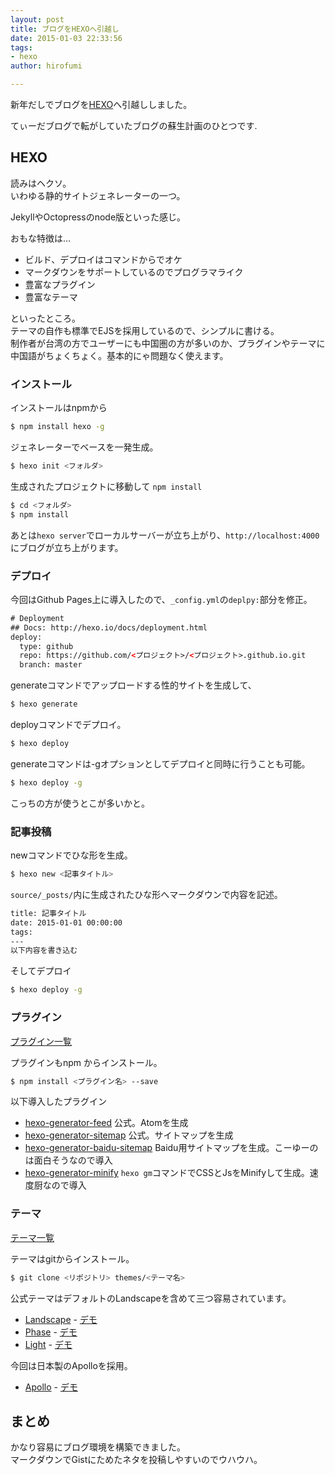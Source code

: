 ```yaml
---
layout: post
title: ブログをHEXOへ引越し
date: 2015-01-03 22:33:56
tags:
- hexo
author: hirofumi

---
```

新年だしでブログを[HEXO](http://hexo.io/)へ引越ししました。

てぃーだブログで転がしていたブログの蘇生計画のひとつです.

## HEXO

読みはヘクソ。  
いわゆる静的サイトジェネレーターの一つ。

JekyllやOctopressのnode版といった感じ。

おもな特徴は…

-   ビルド、デプロイはコマンドからでオケ
-   マークダウンをサポートしているのでプログラマライク
-   豊富なプラグイン
-   豊富なテーマ

といったところ。  
テーマの自作も標準でEJSを採用しているので、シンプルに書ける。  
制作者が台湾の方でユーザーにも中国圏の方が多いのか、プラグインやテーマに中国語がちょくちょく。基本的にゃ問題なく使えます。

### インストール

インストールはnpmから

```bash
$ npm install hexo -g
```

ジェネレーターでベースを一発生成。

```bash
$ hexo init <フォルダ>
```

生成されたプロジェクトに移動して `npm install`

```bash
$ cd <フォルダ>
$ npm install
```

あとは`hexo server`でローカルサーバーが立ち上がり、`http://localhost:4000`にブログが立ち上がります。

### デプロイ

今回はGithub Pages上に導入したので、`_config.yml`の`deplpy:`部分を修正。

```html
# Deployment
## Docs: http://hexo.io/docs/deployment.html
deploy:
  type: github
  repo: https://github.com/<プロジェクト>/<プロジェクト>.github.io.git
  branch: master
```

generateコマンドでアップロードする性的サイトを生成して、

```bash
$ hexo generate
```

deployコマンドでデプロイ。

```bash
$ hexo deploy
```

generateコマンドは-gオプションとしてデプロイと同時に行うことも可能。

```bash
$ hexo deploy -g
```

こっちの方が使うとこが多いかと。

### 記事投稿

newコマンドでひな形を生成。

```bash
$ hexo new <記事タイトル>
```

`source/_posts/`内に生成されたひな形へマークダウンで内容を記述。

```html
title: 記事タイトル
date: 2015-01-01 00:00:00
tags:
---
以下内容を書き込む
```

そしてデプロイ

```bash
$ hexo deploy -g
```

### プラグイン

[プラグイン一覧](https://github.com/hexojs/hexo/wiki/Plugins)

プラグインもnpm からインストール。

```bash
$ npm install <プラグイン名> --save
```

以下導入したプラグイン

-   [hexo-generator-feed](https://github.com/hexojs/hexo-generator-feed) 公式。Atomを生成
-   [hexo-generator-sitemap](https://github.com/hexojs/hexo-generator-sitemap) 公式。サイトマップを生成
-   [hexo-generator-baidu-sitemap](https://github.com/coneycode/hexo-generator-baidu-sitemap) Baidu用サイトマップを生成。こーゆーのは面白そうなので導入
-   [hexo-generator-minify](https://github.com/flerro/hexo-generator-minify) `hexo gm`コマンドでCSSとJsをMinifyして生成。速度厨なので導入

### テーマ

[テーマ一覧](https://github.com/hexojs/hexo/wiki/Themes)

テーマはgitからインストール。

```bash
$ git clone <リポジトリ> themes/<テーマ名>
```

公式テーマはデフォルトのLandscapeを含めて三つ容易されています。

-   [Landscape](https://github.com/hexojs/hexo-theme-landscape) - [デモ](http://hexo.io/hexo-theme-landscape/)
-   [Phase](https://github.com/hexojs/hexo-theme-phase) - [デモ](http://hexo.io/hexo-theme-phase/)
-   [Light](https://github.com/hexojs/hexo-theme-light) - [デモ](http://hexo.io/hexo-theme-light/)

今回は日本製のApolloを採用。

-   [Apollo](https://github.com/joyceim/hexo-theme-apollo) - [デモ](http://xxxxxly.in/hexo-theme-apollo/)

## まとめ

かなり容易にブログ環境を構築できました。  
マークダウンでGistにためたネタを投稿しやすいのでウハウハ。